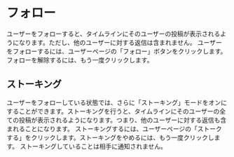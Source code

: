 # フォロー
ユーザーをフォローすると、タイムラインにそのユーザーの投稿が表示されるようになります。ただし、他のユーザーに対する返信は含まれません。
ユーザーをフォローするには、ユーザーページの「フォロー」ボタンをクリックします。フォローを解除するには、もう一度クリックします。

## ストーキング
ユーザーをフォローしている状態では、さらに「ストーキング」モードをオンにすることができます。ストーキングを行うと、タイムラインにそのユーザーの全ての投稿が表示されるようになります。つまり、他のユーザーに対する返信も含まれることになります。
ストーキングするには、ユーザーページの「ストークする」をクリックします。ストーキングをやめるには、もう一度クリックします。
ストーキングしていることは相手に通知されません。
